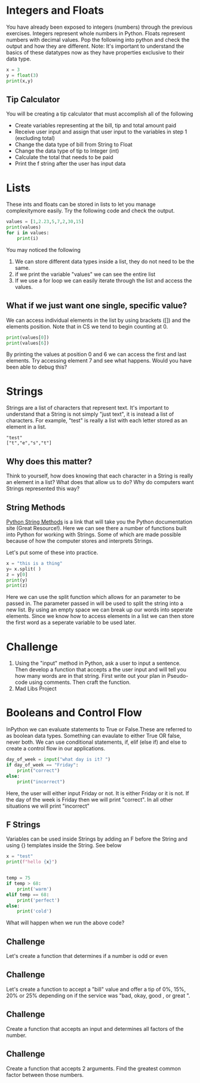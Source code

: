 
# Integers and Floats
You have already been exposed to integers (numbers) through the previous exercises. Integers represent whole numbers in Python. Floats represent numbers with decimal values. Pop the following into python and check the output and how they are different. Note: It's important to understand the basics of these datatypes now as they have properties exclusive to their data type. 
```python
x = 3
y = float(3)
print(x,y)
```
## Tip Calculator 
You will be creating a tip calculator that must accomplish all of the following

- Create variables representing at the bill, tip and total amount
paid
- Receive user input and assign that user input to the variables in
step 1 (excluding total)
- Change the data type of bill from String to Float
- Change the data type of tip to Integer (int)
- Calculate the total that needs to be paid
- Print the f string after the user has input data
# Lists
These ints and floats can be stored in lists to let you manage complexitymore easily. Try the following code and check the output. 
```python
values = [1,2.23,5,7,2,30,15]
print(values)
for i in values:
    print(i)
```
You may noticed the following

1.  We can store different data types inside a list, they do not need to be the same.
2.  if we print the variable "values" we can see the entire list
3.  If we use a for loop we can easily iterate through the list and access the values.

## What if we just want one single, specific value?
We can access individual elements in the list by using brackets ([]) and the elements position. Note that in CS we tend to begin counting at 0. 
```python
print(values[0])
print(values[6])
```
By printing the values at position 0 and 6 we can access the first and last elements. Try accessing element 7 and see what happens. Would you have been able to debug this?

# Strings
Strings are a list of characters that represent text. It's important to  understand that a String is not simply "just text", it is instead a list of characters. For example, "test" is really a list with each letter stored as an element in a list.
```
"test"
["t","e","s","t"]
```
## Why does this matter?
Think to yourself, how does knowing that each character in a String is really an element in a list? What does that allow us to do? Why do computers want Strings represented this way?

## String Methods
[Python String Methods](https://docs.python.org/3.11/library/string.html) is a link that will take you the Python documentation site (Great Resource!). Here we can see there a number of functions built into Python for working with Strings. Some of which are made possible because of how the computer stores and interprets Strings. 

Let's put some of these into practice.
```python
x = "this is a thing"
y= x.split( )
z = y[0]
print(y)
print(z)
```
Here we can use the split function which allows for an parameter to be passed in. The parameter passed in will be used to split the string into a new list. By using an empty space we can break up our words into seperate elements. Since we know how to access elements in a list we can then store the first word as a seperate variable to be used later.

# Challenge
1. Using the "input" method in Python, ask a user to input a sentence. Then develop a function that accepts a the user input and will tell you how many words are in that string. First write out your plan in Pseudo-code using comments. Then craft the function. 
2. Mad Libs Project

# Booleans and Control Flow
InPython we can evaluate statements to True or False.These are referred to as boolean data types. Something can evaulate to either True OR false, never both. We can use conditional statements, if, elif (else if) and  else to create a control flow in our applications. 

```python
day_of_week = input("what day is it? ")
if day_of_week == "Friday":
    print("correct")
else:
    print("incorrect")
```
Here, the user will either input Friday or not. It is either Friday or it is not. If the day of the week is Friday then we will print "correct". In all other situations we will print "incorrect"
## F Strings
Variables can be used inside Strings by adding an F before the String and using {} templates inside the String. See below
``` Python
x = "test"
print(f"hello {x}")
```
```python

temp = 75
if temp > 68:
    print('warm')
elif temp == 68:
    print('perfect')
else:
    print('cold')
```
What will happen when we run the above code? 

## Challenge
Let's create a function that determines if a number is odd or even
## Challenge
Let's create a function to accept a "bill" value and offer a tip of 0%, 15%, 20% or 25% depending on if the service was "bad, okay, good , or great ". 

## Challenge

Create a function that accepts an input and determines all factors of the number. 

## Challenge 

Create a function that accepts 2 arguments. Find the greatest common factor between those numbers. 

